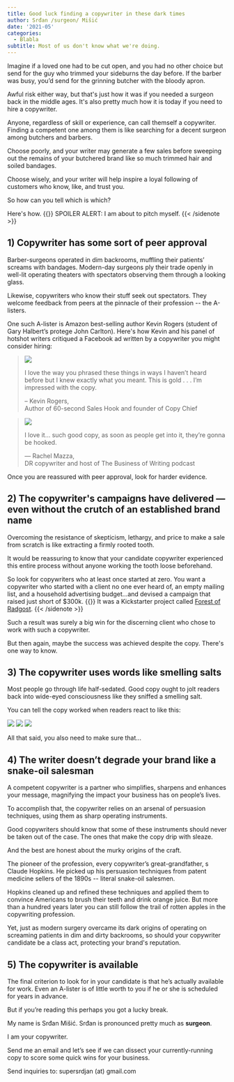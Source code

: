 ```yaml
---
title: Good luck finding a copywriter in these dark times
author: Srđan /surgeon/ Mišić
date: '2021-05'
categories:
  - Blabla
subtitle: Most of us don't know what we're doing.
---
```


Imagine if a loved one had to be cut open, and you had no other choice but send for the guy who trimmed your sideburns the day before. If the barber was busy, you’d send for the grinning butcher with the bloody apron. 

Awful risk either way, but that's just how it was if you needed a surgeon back in the middle ages. It's also pretty much how it is today if you need to hire a copywriter.

Anyone, regardless of skill or experience, can call themself a copywriter. Finding a competent one among them is like searching for a decent surgeon among butchers and barbers.

Choose poorly, and your writer may generate a few sales before sweeping out the remains of your butchered brand like so much trimmed hair and soiled bandages.

Choose wisely, and your writer will help inspire a loyal following of customers who know, like, and trust you.

So how can you tell which is which?

Here's how.
{{<sidenote>}} SPOILER ALERT: I am about to pitch myself. {{< /sidenote >}} 

## 1) Copywriter has some sort of peer approval

Barber-surgeons operated in dim backrooms, muffling their patients’ screams with bandages. Modern-day surgeons ply their trade openly in well-lit operating theaters with spectators observing them through a looking glass.

Likewise, copywriters who know their stuff seek out spectators. They welcome feedback from peers at the pinnacle of their profession -- the A-listers.

One such A-lister is Amazon best-selling author Kevin Rogers (student of Gary Halbert’s protege John Carlton). Here's how Kevin and his panel of hotshot writers critiqued a Facebook ad written by a copywriter you might consider hiring:

> ![](/images/rogers.png)
>
> I love the way you phrased these things in ways I haven’t heard before but I knew exactly what you meant. This is gold . . . I’m impressed with the copy.
>
>  – Kevin Rogers,  
> Author of 60-second Sales Hook and founder of Copy Chief

>
> ![](/images/mazza.png)
>
> I love it… such good copy, as soon as people get into it, they’re gonna be hooked.
>
> — Rachel Mazza,  
> DR copywriter and host of The Business of Writing podcast

Once you are reassured with peer approval, look for harder evidence.

## 2) The copywriter's campaigns have delivered — even without the crutch of an established brand name

Overcoming the resistance of skepticism, lethargy, and price to make a sale from scratch is like extracting a firmly rooted tooth. 

It would be reassuring to know that your candidate copywriter experienced this entire process without anyone working the tooth loose beforehand. 

So look for copywriters who at least once started at zero. You want a copywriter who started with a client no one ever heard of, an empty mailing list, and a household advertising budget...and devised a campaign that raised just short of $300k.
{{<sidenote>}} It was a Kickstarter project called [Forest of Radgost](https://www.kickstarter.com). {{< /sidenote >}} 

Such a result was surely a big win for the discerning client who chose to work with such a copywriter.

But then again, maybe the success was achieved despite the copy. There's one way to know.

## 3) The copywriter uses words like smelling salts

Most people go through life half-sedated. Good copy ought to jolt readers back into wide-eyed consciousness like they sniffed a smelling salt.

You can tell the copy worked when readers react to like this:

![](/images/phil.png)
![](/images/joe.png)
![](/images/jim.png)

All that said, you also need to make sure that...

## 4) The writer doesn’t degrade your brand like a snake-oil salesman

A competent copywriter is a partner who simplifies, sharpens and enhances your message, magnifying the impact your business has on people’s lives.

To accomplish that, the copywriter relies on an arsenal of persuasion techniques, using them as sharp operating instruments.

Good copywriters should know that some of these instruments should never be taken out of the case. The ones that make the copy drip with sleaze.

And the best are honest about the murky origins of the craft.

The pioneer of the profession, every copywriter’s great-grandfather, s Claude Hopkins. He picked up his persuasion techniques from patent medicine sellers of the 1890s -- literal snake-oil salesmen.

Hopkins cleaned up and refined these techniques and applied them to convince Americans to brush their teeth and drink orange juice. But more than a hundred years later you can still follow the trail of rotten apples in the copywriting profession.

Yet, just as modern surgery overcame its dark origins of operating on screaming patients in dim and dirty backrooms, so should your copywriter candidate be a class act, protecting your brand's reputation.

## 5) The copywriter is available

The final criterion to look for in your candidate is that he’s actually available for work. Even an A-lister is of little worth to you if he or she is scheduled for years in advance.

But if you’re reading this perhaps you got a lucky break.

My name is Srđan Mišić. Srđan is pronounced pretty much as **surgeon**.

I am your copywriter.

Send me an email and let’s see if we can dissect your currently-running copy to score some quick wins for your business. 

Send inquiries to: supersrdjan (at) gmail.com


